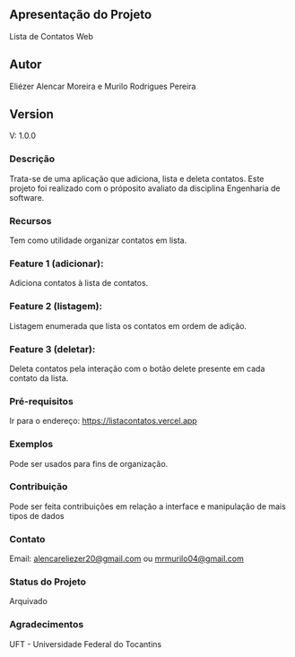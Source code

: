 ## Apresentação do Projeto

Lista de Contatos Web

## Autor

Eliézer Alencar Moreira e Murilo Rodrigues Pereira

## Version

V: 1.0.0

### Descrição

Trata-se de uma aplicação que adiciona, lista e deleta contatos.
Este projeto foi realizado com o próposito avaliato da disciplina Engenharia de software.

### Recursos

Tem como utilidade organizar contatos em lista.

### Feature 1 (adicionar): 
Adiciona contatos à lista de contatos.

### Feature 2 (listagem): 
Listagem enumerada que lista os contatos em ordem de adição.

### Feature 3 (deletar): 
Deleta contatos pela interação com o botão delete presente em cada contato da lista.

### Pré-requisitos

Ir para o endereço: https://listacontatos.vercel.app

### Exemplos

Pode ser usados para fins de organização.

### Contribuição

Pode ser feita contribuições em relação a interface e manipulação de mais tipos de dados

### Contato

Email: alencareliezer20@gmail.com ou mrmurilo04@gmail.com

### Status do Projeto

Arquivado

### Agradecimentos

UFT - Universidade Federal do Tocantins